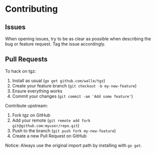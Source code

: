 # Contributing

## Issues

When opening issues, try to be as clear as possible when describing the bug or feature request.
Tag the issue accordingly.

## Pull Requests

To hack on tgz:

1. Install as usual (`go get github.com/walle/tgz`)
2. Create your feature branch (`git checkout -b my-new-feature`)
3. Ensure everything works
4. Commit your changes (`git commit -am 'Add some feature'`)

Contribute upstream:

1. Fork tgz on GitHub
2. Add your remote (`git remote add fork git@github.com:myuser/repo.git`)
3. Push to the branch (`git push fork my-new-feature`)
4. Create a new Pull Request on GitHub

Notice: Always use the original import path by installing with `go get`.